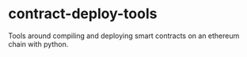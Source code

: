 # contract-deploy-tools
Tools around compiling and deploying smart contracts on an ethereum chain with python.
